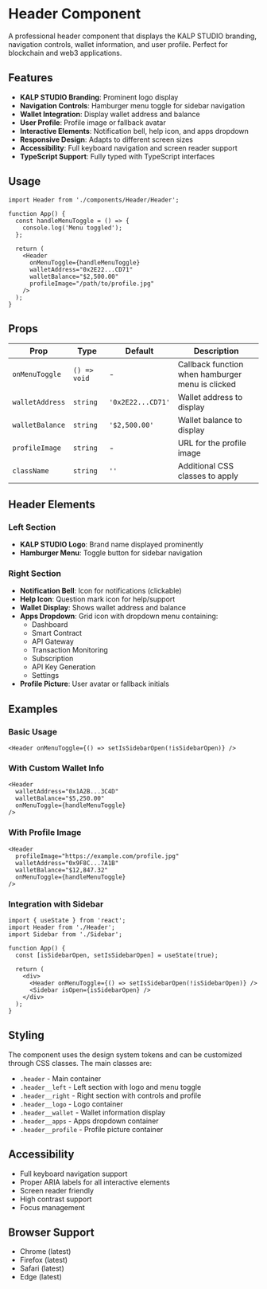 # Header Component

A professional header component that displays the KALP STUDIO branding, navigation controls, wallet information, and user profile. Perfect for blockchain and web3 applications.

## Features

- **KALP STUDIO Branding**: Prominent logo display
- **Navigation Controls**: Hamburger menu toggle for sidebar navigation
- **Wallet Integration**: Display wallet address and balance
- **User Profile**: Profile image or fallback avatar
- **Interactive Elements**: Notification bell, help icon, and apps dropdown
- **Responsive Design**: Adapts to different screen sizes
- **Accessibility**: Full keyboard navigation and screen reader support
- **TypeScript Support**: Fully typed with TypeScript interfaces

## Usage

```tsx
import Header from './components/Header/Header';

function App() {
  const handleMenuToggle = () => {
    console.log('Menu toggled');
  };

  return (
    <Header
      onMenuToggle={handleMenuToggle}
      walletAddress="0x2E22...CD71"
      walletBalance="$2,500.00"
      profileImage="/path/to/profile.jpg"
    />
  );
}
```

## Props

| Prop | Type | Default | Description |
|------|------|---------|-------------|
| `onMenuToggle` | `() => void` | - | Callback function when hamburger menu is clicked |
| `walletAddress` | `string` | `'0x2E22...CD71'` | Wallet address to display |
| `walletBalance` | `string` | `'$2,500.00'` | Wallet balance to display |
| `profileImage` | `string` | - | URL for the profile image |
| `className` | `string` | `''` | Additional CSS classes to apply |

## Header Elements

### Left Section
- **KALP STUDIO Logo**: Brand name displayed prominently
- **Hamburger Menu**: Toggle button for sidebar navigation

### Right Section
- **Notification Bell**: Icon for notifications (clickable)
- **Help Icon**: Question mark icon for help/support
- **Wallet Display**: Shows wallet address and balance
- **Apps Dropdown**: Grid icon with dropdown menu containing:
  - Dashboard
  - Smart Contract
  - API Gateway
  - Transaction Monitoring
  - Subscription
  - API Key Generation
  - Settings
- **Profile Picture**: User avatar or fallback initials

## Examples

### Basic Usage
```tsx
<Header onMenuToggle={() => setIsSidebarOpen(!isSidebarOpen)} />
```

### With Custom Wallet Info
```tsx
<Header
  walletAddress="0x1A2B...3C4D"
  walletBalance="$5,250.00"
  onMenuToggle={handleMenuToggle}
/>
```

### With Profile Image
```tsx
<Header
  profileImage="https://example.com/profile.jpg"
  walletAddress="0x9F8C...7A1B"
  walletBalance="$12,847.32"
  onMenuToggle={handleMenuToggle}
/>
```

### Integration with Sidebar
```tsx
import { useState } from 'react';
import Header from './Header';
import Sidebar from './Sidebar';

function App() {
  const [isSidebarOpen, setIsSidebarOpen] = useState(true);

  return (
    <div>
      <Header onMenuToggle={() => setIsSidebarOpen(!isSidebarOpen)} />
      <Sidebar isOpen={isSidebarOpen} />
    </div>
  );
}
```

## Styling

The component uses the design system tokens and can be customized through CSS classes. The main classes are:

- `.header` - Main container
- `.header__left` - Left section with logo and menu toggle
- `.header__right` - Right section with controls and profile
- `.header__logo` - Logo container
- `.header__wallet` - Wallet information display
- `.header__apps` - Apps dropdown container
- `.header__profile` - Profile picture container

## Accessibility

- Full keyboard navigation support
- Proper ARIA labels for all interactive elements
- Screen reader friendly
- High contrast support
- Focus management

## Browser Support

- Chrome (latest)
- Firefox (latest)
- Safari (latest)
- Edge (latest)
